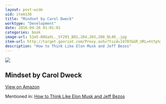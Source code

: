 ```yaml
---
layout: post-wide
uid: item136
title: "Mindset by Carol Dweck"
worktype: "Development"
date: 2016-04-26 01:01:01
categories: book
image-url: 51m5-B0GaXL._SY291_BO1,204,203,200_QL40_.jpg
item-url: http://target.georiot.com/Proxy.ashx?tsid=14707&GR_URL=http%3A%2F%2Fwww.amazon.com%2FMindset-Psychology-Success-Carol-Dweck%2Fdp%2F0345472322%2F
description: "How to Think Like Elon Musk and Jeff Bezos"
---
```

<a href="http://target.georiot.com/Proxy.ashx?tsid=14707&GR_URL=http%3A%2F%2Fwww.amazon.com%2FMindset-Psychology-Success-Carol-Dweck%2Fdp%2F0345472322%2F" target="blank"><img src="../../../../img/thumbs/51m5-B0GaXL._SY291_BO1,204,203,200_QL40_.jpg" class="prod-img"></a>
<h2>Mindset by Carol Dweck</h2>
<p><a class="btn btn-primary" href="http://target.georiot.com/Proxy.ashx?tsid=14707&GR_URL=http%3A%2F%2Fwww.amazon.com%2FMindset-Psychology-Success-Carol-Dweck%2Fdp%2F0345472322%2F" target="blank">View on Amazon</a><p>
<p>Mentioned in: <a href="http://fourhourworkweek.com/2015/01/20/elon-musk-and-jeff-bezos/" target="blank">How to Think Like Elon Musk and Jeff Bezos</a></p>
